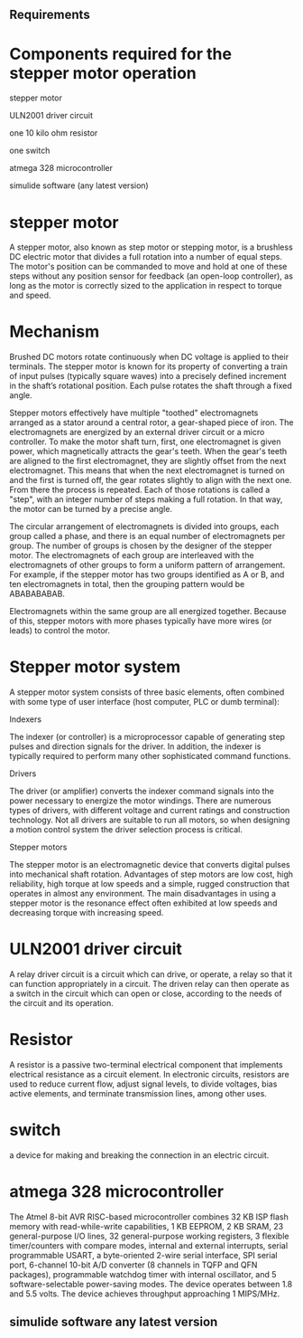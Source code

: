 ## Requirements
# Components required for the stepper motor operation
stepper motor

ULN2001 driver circuit

one 10 kilo ohm resistor

one switch 

atmega 328 microcontroller

simulide software (any latest version)

# stepper motor

A stepper motor, also known as step motor or stepping motor, is a brushless DC electric motor that divides a full rotation into a number of equal steps. The motor's position can be commanded to move and hold at one of these steps without any position sensor for feedback (an open-loop controller), as long as the motor is correctly sized to the application in respect to torque and speed.

# Mechanism

Brushed DC motors rotate continuously when DC voltage is applied to their terminals. The stepper motor is known for its property of converting a train of input pulses (typically square waves) into a precisely defined increment in the shaft’s rotational position. Each pulse rotates the shaft through a fixed angle.

Stepper motors effectively have multiple "toothed" electromagnets arranged as a stator around a central rotor, a gear-shaped piece of iron. The electromagnets are energized by an external driver circuit or a micro controller. To make the motor shaft turn, first, one electromagnet is given power, which magnetically attracts the gear's teeth. When the gear's teeth are aligned to the first electromagnet, they are slightly offset from the next electromagnet. This means that when the next electromagnet is turned on and the first is turned off, the gear rotates slightly to align with the next one. From there the process is repeated. Each of those rotations is called a "step", with an integer number of steps making a full rotation. In that way, the motor can be turned by a precise angle.

The circular arrangement of electromagnets is divided into groups, each group called a phase, and there is an equal number of electromagnets per group. The number of groups is chosen by the designer of the stepper motor. The electromagnets of each group are interleaved with the electromagnets of other groups to form a uniform pattern of arrangement. For example, if the stepper motor has two groups identified as A or B, and ten electromagnets in total, then the grouping pattern would be ABABABABAB.

Electromagnets within the same group are all energized together. Because of this, stepper motors with more phases typically have more wires (or leads) to control the motor.


# Stepper motor system
A stepper motor system consists of three basic elements, often combined with some type of user interface (host computer, PLC or dumb terminal):

Indexers


The indexer (or controller) is a microprocessor capable of generating step pulses and direction signals for the driver. In addition, the indexer is typically required to perform many other sophisticated command functions.


Drivers


The driver (or amplifier) converts the indexer command signals into the power necessary to energize the motor windings. There are numerous types of drivers, with different voltage and current ratings and construction technology. Not all drivers are suitable to run all motors, so when designing a motion control system the driver selection process is critical.


Stepper motors


The stepper motor is an electromagnetic device that converts digital pulses into mechanical shaft rotation. Advantages of step motors are low cost, high reliability, high torque at low speeds and a simple, rugged construction that operates in almost any environment. The main disadvantages in using a stepper motor is the resonance effect often exhibited at low speeds and decreasing torque with increasing speed.


# ULN2001 driver circuit


A relay driver circuit is a circuit which can drive, or operate, a relay so that it can function appropriately in a circuit. The driven relay can then operate as a switch in the circuit which can open or close, according to the needs of the circuit and its operation.

# Resistor
A resistor is a passive two-terminal electrical component that implements electrical resistance as a circuit element. In electronic circuits, resistors are used to reduce current flow, adjust signal levels, to divide voltages, bias active elements, and terminate transmission lines, among other uses.

# switch

a device for making and breaking the connection in an electric circuit.

# atmega 328 microcontroller


The Atmel 8-bit AVR RISC-based microcontroller combines 32 KB ISP flash memory with read-while-write capabilities, 1 KB EEPROM, 2 KB SRAM, 23 general-purpose I/O lines, 32 general-purpose working registers, 3 flexible timer/counters with compare modes, internal and external interrupts, serial programmable USART, a byte-oriented 2-wire serial interface, SPI serial port, 6-channel 10-bit A/D converter (8 channels in TQFP and QFN packages), programmable watchdog timer with internal oscillator, and 5 software-selectable power-saving modes. The device operates between 1.8 and 5.5 volts. The device achieves throughput approaching 1 MIPS/MHz.

## simulide software any latest version



